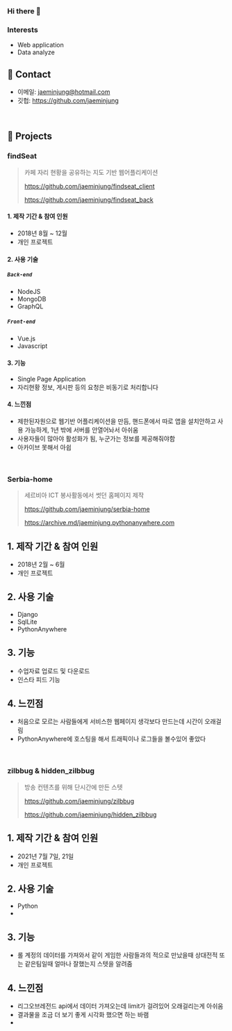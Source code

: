 ### Hi there 👋

### Interests
 - Web application
 - Data analyze

## :pushpin: Contact
- 이메일: jaeminjung@hotmail.com
- 깃헙: https://github.com/jaeminjung

</br>

## :pushpin: Projects

### findSeat
>카페 자리 현황을 공유하는 지도 기반 웹어플리케이션
>
><https://github.com/jaeminjung/findseat_client>
>
><https://github.com/jaeminjung/findseat_back>

#### 1. 제작 기간 & 참여 인원
- 2018년 8월 ~ 12월
- 개인 프로젝트

#### 2. 사용 기술
##### `Back-end`
  - NodeJS
  - MongoDB
  - GraphQL
##### `Front-end`
  - Vue.js
  - Javascript

#### 3. 기능
- Single Page Application
- 자리현황 정보, 게시판 등의 요청은 비동기로 처리합니다

#### 4. 느낀점
- 제한된자원으로 웹기반 어플리케이션을 만듬, 핸드폰에서 따로 앱을 설치안하고 사용 가능하게, 1년 밖에 서버를 안열어놔서 아쉬움
- 사용자들이 많아야 활성화가 됨, 누군가는 정보를 제공해줘야함
- 아카이브 못해서 아쉽

</br>

### Serbia-home
>세르비아 ICT 봉사활동에서 썻던 홈페이지 제작
>
><https://github.com/jaeminjung/serbia-home>
>
><https://archive.md/jaeminjung.pythonanywhere.com>
>

## 1. 제작 기간 & 참여 인원
- 2018년 2월 ~ 6월
- 개인 프로젝트

## 2. 사용 기술
  - Django
  - SqlLite
  - PythonAnywhere

## 3. 기능
- 수업자료 업로드 및 다운로드
- 인스타 피드 기능

## 4. 느낀점
- 처음으로 모르는 사람들에게 서비스한 웹페이지 생각보다 만드는데 시간이 오래걸림
- PythonAnywhere에 호스팅을 해서 트래픽이나 로그들을 볼수있어 좋았다

</br>

### zilbbug & hidden_zilbbug
>방송 컨텐츠를 위해 단시간에 만든 스텟
>
><https://github.com/jaeminjung/zilbbug>
>
><https://github.com/jaeminjung/hidden_zilbbug>
>

## 1. 제작 기간 & 참여 인원
- 2021년 7월 7일, 21일
- 개인 프로젝트

## 2. 사용 기술
  - Python
  - 

## 3. 기능
- 롤 계정의 데이터를 가져와서 같이 게임한 사람들과의 적으로 만났을때 상대전적 또는 같은팀일때 얼마나 잘했는지 스텟을 알려줌

## 4. 느낀점
- 리그오브레전드 api에서 데이터 가져오는데 limit가 걸려있어 오래걸리는게 아쉬움
- 결과물을 조금 더 보기 좋게 시각화 했으면 하는 바램
- 


<!--
**jaeminjung/jaeminjung** is a ✨ _special_ ✨ repository because its `README.md` (this file) appears on your GitHub profile.

Here are some ideas to get you started:

- 🔭 I’m currently working on ...
- 🌱 I’m currently learning ...
- 👯 I’m looking to collaborate on ...
- 🤔 I’m looking for help with ...
- 💬 Ask me about ...
- 📫 How to reach me: ...
- 😄 Pronouns: ...
- ⚡ Fun fact: ...
-->
